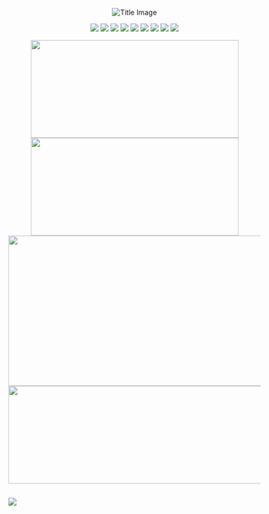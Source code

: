 <!-- ----------- HEADER ------------ -->
<p align="center">
 <img src="https://media.discordapp.net/attachments/755868456993423491/883560733680496690/RHGBanner_edge.png" alt="Title Image" />
</p>
<!--<p align="center">
  <a href="https://rustyrhuskey.tk">Website</a>
  ·
  <a href="https://twitter.com/RHGRDev">Twitter</a>
</p>-->

<!-- ----------- TECH STACK ------------ -->
<!--<p align="center">Languages & Markups</p>-->
<p align="center">
 <img src="https://img.shields.io/badge/Lua-informational?style=for-the-badge&logo=lua&logoColor=585cce&color=18191C"></img>
 <img src="https://img.shields.io/badge/JavaScript-informational?style=for-the-badge&logo=javascript&logoColor=585cce&color=18191C"></img>
 <img src="https://img.shields.io/badge/HTML5-informational?style=for-the-badge&logo=html5&logoColor=585cce&color=18191C"></img>
 <img src="https://img.shields.io/badge/CSS3-informational?style=for-the-badge&logo=css3&logoColor=585cce&color=18191C"></img>
 <img src="https://img.shields.io/badge/Visual_Studio_Code-informational?style=for-the-badge&logo=visual-studio-code&logoColor=585cce&color=18191C"></img>
 <img src="https://img.shields.io/badge/Git-informational?style=for-the-badge&logo=git&logoColor=585cce&color=18191C"></img>
 <img src="https://img.shields.io/badge/Postman-informational?style=for-the-badge&logo=postman&logoColor=585cce&color=18191C"></img>
 <img src="https://img.shields.io/badge/heroku-informational?style=for-the-badge&logo=heroku&logoColor=585cce&color=18191C"></img>
 <img src="https://img.shields.io/badge/Firebase-informational?style=for-the-badge&logo=firebase&logoColor=585cce&color=18191C"></img>
</p>

<!-- ----------- GITHUB STATS ------------ -->
<p align="center">
  <a href="https://github.com/anuraghazra/github-readme-stats"><img width=415 height=195 src="https://github-readme-stats.vercel.app/api?username=RHGDEV&custom_title=Stats&show_icons=true&count_private=true&include_all_commits=1&hide_border=true&cache_seconds=1800&bg_color=18191C&title_color=fff&text_color=fff&icon_color=fff" alt=""></a>
  <a href="https://github.com/denvercoder1/github-readme-streak-stats"><img width=415 height=195 src="https://github-readme-streak-stats.herokuapp.com?user=RHGDEV&hide_border=true&fire=fff&ring=fff&currStreakNum=fff&stroke=fff&currStreakLabel=fff&sideLabels=fff&sideNums=fff&border=fff&dates=fff&background=18191C" alt=""/></a>
  <a href="https://github.com/ashutosh00710/github-readme-activity-graph"><img width=900 height=300 src="https://activity-graph.herokuapp.com/graph?username=RHGDEV&hide_border=true&hide_title=true&area=true&area_color=fff&bg_color=18191C&color=FFF&line=FFF&point=FFF" alt=""/></a>
 <a href="https://github.com/ryo-ma/github-profile-trophy"><img width=900 height=195 src="https://github-profile-trophy.vercel.app/?username=RHGDEV&no-frame=true&no-bg=true&theme=darkhub" alt="" /></a> 
</p>

<!-- ----------- PROFILE STATS ------------ -->
<p align="center"><img src="https://komarev.com/ghpvc/?username=RHGDEV&label=VIEWS&color=grey&style=flat-square" alt=""/></p>

 ![](https://hit.yhype.me/github/profile?user_id=21209674)
